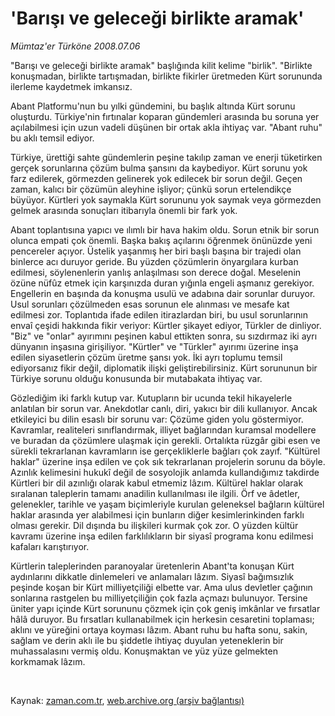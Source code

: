 # 'Barışı ve geleceği birlikte aramak'

*Mümtaz'er Türköne 2008.07.06*

<tr><td class="metin" colspan="2" style="padding-top: 20px; padding-left: 5px; padding-right: 10px;">"Barışı ve geleceği birlikte aramak" başlığında kilit kelime "birlik". "Birlikte konuşmadan, birlikte tartışmadan, birlikte fikirler üretmeden Kürt sorununda ilerleme kaydetmek imkansız.</td></tr><tr><td class="metin" colspan="2" style="padding-top: 20px; padding-left: 5px; padding-right: 10px;"><p>Abant Platformu'nun bu yılki gündemini, bu başlık altında Kürt sorunu oluşturdu. Türkiye'nin fırtınalar koparan gündemleri arasında bu soruna yer açılabilmesi için uzun vadeli düşünen bir ortak akla ihtiyaç var. "Abant ruhu" bu aklı temsil ediyor.
<p>Türkiye, ürettiği sahte gündemlerin peşine takılıp zaman ve enerji tüketirken gerçek sorunlarına çözüm bulma şansını da kaybediyor. Kürt sorunu yok farz edilerek, görmezden gelinerek yok edilecek bir sorun değil. Geçen zaman, kalıcı bir çözümün aleyhine işliyor; çünkü sorun ertelendikçe büyüyor. Kürtleri yok saymakla Kürt sorununu yok saymak veya görmezden gelmek arasında sonuçları itibarıyla önemli bir fark yok. 
<p>Abant toplantısına yapıcı ve ılımlı bir hava hakim oldu. Sorun etnik bir sorun olunca empati çok önemli. Başka bakış açılarını öğrenmek önünüzde yeni pencereler açıyor. Üstelik yaşanmış her biri başlı başına bir trajedi olan binlerce acı duruyor geride. Bu yüzden çözümlerin önyargılara kurban edilmesi, söylenenlerin yanlış anlaşılması son derece doğal. Meselenin özüne nüfûz etmek için karşınızda duran yığınla engeli aşmanız gerekiyor. Engellerin en başında da konuşma usulü ve adabına dair sorunlar duruyor. Usul sorunları çözülmeden esas sorunun ele alınması ve mesafe kat edilmesi zor. Toplantıda ifade edilen itirazlardan biri, bu usul sorunlarının envaî çeşidi hakkında fikir veriyor: Kürtler şikayet ediyor, Türkler de dinliyor. "Biz" ve "onlar" ayırımını peşinen kabul ettikten sonra, su sızdırmaz iki ayrı dünyanın inşasına girişiliyor. "Kürtler" ve "Türkler" ayırımı üzerine inşa edilen siyasetlerin çözüm üretme şansı yok. İki ayrı toplumu temsil ediyorsanız fikir değil, diplomatik ilişki geliştirebilirsiniz. Kürt sorununun bir Türkiye sorunu olduğu konusunda bir mutabakata ihtiyaç var.
<p>Gözlediğim iki farklı kutup var. Kutupların bir ucunda tekil hikayelerle anlatılan bir sorun var. Anekdotlar canlı, diri, yakıcı bir dili kullanıyor. Ancak etkileyici bu dilin esaslı bir sorunu var: Çözüme giden yolu göstermiyor. Kavramlar, realiteleri sınıflandırmak, illiyet bağlarından kuramsal modellere ve buradan da çözümlere ulaşmak için gerekli. Ortalıkta rüzgâr gibi esen ve sürekli tekrarlanan kavramların ise gerçekliklerle bağları çok zayıf. "Kültürel haklar" üzerine inşa edilen ve çok sık tekrarlanan projelerin sorunu da böyle. Azınlık kelimesini hukukî değil de sosyolojik anlamda kullandığımız takdirde Kürtleri bir dil azınlığı olarak kabul etmemiz lâzım. Kültürel haklar olarak sıralanan taleplerin tamamı anadilin kullanılması ile ilgili. Örf ve âdetler, gelenekler, tarihle ve yaşam biçimleriyle kurulan geleneksel bağların kültürel haklar arasında yer alabilmesi için bunların diğer kesimlerinkinden farklı olması gerekir. Dil dışında bu ilişkileri kurmak çok zor. O yüzden kültür kavramı üzerine inşa edilen farklılıkların bir siyasî programa konu edilmesi kafaları karıştırıyor.
<p>Kürtlerin taleplerinden paranoyalar üretenlerin Abant'ta konuşan Kürt aydınlarını dikkatle dinlemeleri ve anlamaları lâzım. Siyasî bağımsızlık peşinde koşan bir Kürt milliyetçiliği elbette var. Ama ulus devletler çağının sonlarına rastgelen bu milliyetçiliğin çok fazla açmazı bulunuyor. Tersine üniter yapı içinde Kürt sorununu çözmek için çok geniş imkânlar ve fırsatlar hâlâ duruyor. Bu fırsatları kullanabilmek için herkesin cesaretini toplaması; aklını ve yüreğini ortaya koyması lâzım. Abant ruhu bu hafta sonu, sakin, sağlam ve derin aklı ile bu şiddetle ihtiyaç duyulan yeteneklerin bir muhassalasını vermiş oldu. Konuşmaktan ve yüz yüze gelmekten korkmamak lâzım.
<p><br/></p></p></p></p></p></p></td></tr>

Kaynak: [zaman.com.tr](http://zaman.com.tr/yazar.do?yazino=710791), [web.archive.org (arşiv bağlantısı)](http://web.archive.org/web/20080825063143/http://zaman.com.tr:80/yazar.do?yazino=710791)
